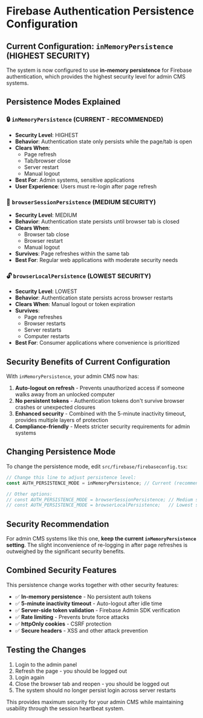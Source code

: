 # Firebase Authentication Persistence Configuration

## Current Configuration: `inMemoryPersistence` (HIGHEST SECURITY)

The system is now configured to use **in-memory persistence** for Firebase authentication, which provides the highest security level for admin CMS systems.

## Persistence Modes Explained

### 🔒 `inMemoryPersistence` (CURRENT - RECOMMENDED)
- **Security Level**: HIGHEST
- **Behavior**: Authentication state only persists while the page/tab is open
- **Clears When**: 
  - Page refresh
  - Tab/browser close
  - Server restart
  - Manual logout
- **Best For**: Admin systems, sensitive applications
- **User Experience**: Users must re-login after page refresh

### 🔐 `browserSessionPersistence` (MEDIUM SECURITY)
- **Security Level**: MEDIUM
- **Behavior**: Authentication state persists until browser tab is closed
- **Clears When**:
  - Browser tab close
  - Browser restart
  - Manual logout
- **Survives**: Page refreshes within the same tab
- **Best For**: Regular web applications with moderate security needs

### 🔓 `browserLocalPersistence` (LOWEST SECURITY)
- **Security Level**: LOWEST
- **Behavior**: Authentication state persists across browser restarts
- **Clears When**: Manual logout or token expiration
- **Survives**: 
  - Page refreshes
  - Browser restarts
  - Server restarts
  - Computer restarts
- **Best For**: Consumer applications where convenience is prioritized

## Security Benefits of Current Configuration

With `inMemoryPersistence`, your admin CMS now has:

1. **Auto-logout on refresh** - Prevents unauthorized access if someone walks away from an unlocked computer
2. **No persistent tokens** - Authentication tokens don't survive browser crashes or unexpected closures
3. **Enhanced security** - Combined with the 5-minute inactivity timeout, provides multiple layers of protection
4. **Compliance-friendly** - Meets stricter security requirements for admin systems

## Changing Persistence Mode

To change the persistence mode, edit `src/firebase/firebaseconfig.tsx`:

```typescript
// Change this line to adjust persistence level:
const AUTH_PERSISTENCE_MODE = inMemoryPersistence; // Current (recommended)

// Other options:
// const AUTH_PERSISTENCE_MODE = browserSessionPersistence; // Medium security
// const AUTH_PERSISTENCE_MODE = browserLocalPersistence;   // Lowest security
```

## Security Recommendation

For admin CMS systems like this one, **keep the current `inMemoryPersistence` setting**. The slight inconvenience of re-logging in after page refreshes is outweighed by the significant security benefits.

## Combined Security Features

This persistence change works together with other security features:

- ✅ **In-memory persistence** - No persistent auth tokens
- ✅ **5-minute inactivity timeout** - Auto-logout after idle time
- ✅ **Server-side token validation** - Firebase Admin SDK verification
- ✅ **Rate limiting** - Prevents brute force attacks
- ✅ **httpOnly cookies** - CSRF protection
- ✅ **Secure headers** - XSS and other attack prevention

## Testing the Changes

1. Login to the admin panel
2. Refresh the page - you should be logged out
3. Login again
4. Close the browser tab and reopen - you should be logged out
5. The system should no longer persist login across server restarts

This provides maximum security for your admin CMS while maintaining usability through the session heartbeat system. 